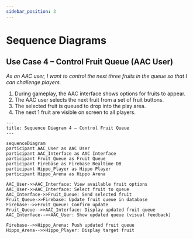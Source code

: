```yaml
---
sidebar_position: 3
---
```


# Sequence Diagrams

## Use Case 4 – Control Fruit Queue (AAC User)

_As an AAC user, I want to control the next three fruits in the queue so that I can challenge players._

1. During gameplay, the AAC interface shows options for fruits to appear.
2. The AAC user selects the next fruit from a set of fruit buttons.
3. The selected fruit is queued to drop into the play area.
4. The next 1 fruit are visible on screen to all players.

```mermaid
---
title: Sequence Diagram 4 – Control Fruit Queue
---

sequenceDiagram
participant AAC_User as AAC User
participant AAC_Interface as AAC Interface
participant Fruit_Queue as Fruit Queue
participant Firebase as Firebase Realtime DB
participant Hippo_Player as Hippo Player
participant Hippo_Arena as Hippo Arena

AAC_User->>AAC_Interface: View available fruit options
AAC_User->>AAC_Interface: Select fruit to queue
AAC_Interface->>Fruit_Queue: Send selected fruit
Fruit_Queue->>Firebase: Update fruit queue in database
Firebase-->>Fruit_Queue: Confirm update
Fruit_Queue-->>AAC_Interface: Display updated fruit queue
AAC_Interface-->>AAC_User: Show updated queue (visual feedback)

Firebase-->>Hippo_Arena: Push updated fruit queue
Hippo_Arena-->>Hippo_Player: Display target fruit

```